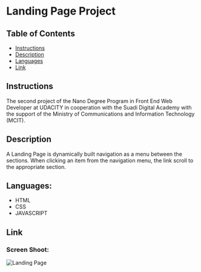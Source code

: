 # Landing Page Project

## Table of Contents

* [Instructions](#instructions)
* [Description](#description)
* [Languages](#languages)
* [Link](#link)


## Instructions
The second project of the Nano Degree Program in Front End Web Developer at UDACITY in cooperation with the Suadi Digital Academy with the support of the Ministry of Communications and Information Technology (MCIT).

## Description 
A Landing Page is dynamically built navigation as a menu between the sections. When clicking an item from the navigation menu, the link scroll to the appropriate section.

## Languages:
* HTML
* CSS
* JAVASCRIPT

## Link

### Screen Shoot:
![Landing Page](https://user-images.githubusercontent.com/114902383/216767805-f2e1f248-2115-44ab-82eb-336a4e35f09a.PNG)



